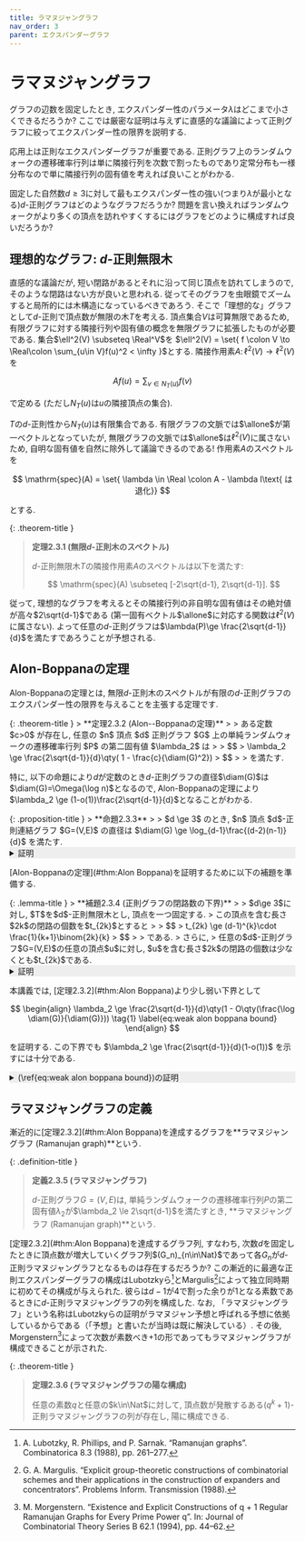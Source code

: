 ```yaml
---
title: ラマヌジャングラフ
nav_order: 3
parent: エクスパンダーグラフ
---
```


# ラマヌジャングラフ
グラフの辺数を固定したとき, エクスパンダー性のパラメータ$\lambda$はどこまで小さくできるだろうか? ここでは厳密な証明は与えずに直感的な議論によって正則グラフに絞ってエクスパンダー性の限界を説明する.

応用上は正則なエクスパンダーグラフが重要である. 正則グラフ上のランダムウォークの遷移確率行列は単に隣接行列を次数で割ったものであり定常分布も一様分布なので単に隣接行列の固有値を考えれば良いことがわかる.

固定した自然数$d\ge 3$に対して最もエクスパンダー性の強い(つまり$\lambda$が最小となる)$d$-正則グラフはどのようなグラフだろうか? 問題を言い換えればランダムウォークがより多くの頂点を訪れやすくするにはグラフをどのように構成すれば良いだろうか?

## 理想的なグラフ: $d$-正則無限木
直感的な議論だが, 短い閉路があるとそれに沿って同じ頂点を訪れてしまうので, そのような閉路はない方が良いと思われる. 従ってそのグラフを虫眼鏡でズームすると局所的には木構造になっているべきであろう. そこで「理想的な」グラフとして$d$-正則で頂点数が無限の木$T$を考える. 頂点集合$V$は可算無限であるため, 有限グラフに対する隣接行列や固有値の概念を無限グラフに拡張したものが必要である. 集合$\ell^2(V) \subseteq \Real^V$を
$\ell^2(V) = \set{ f \colon V \to \Real\colon \sum_{u\in V}f(u)^2 < \infty }$とする. 隣接作用素$A\colon \ell^2(V) \to \ell^2(V)$を

$$
  A f(u) = \sum_{v \in N_T(u)} f(v)
$$

で定める (ただし$N_T(u)$は$u$の隣接頂点の集合).

$T$の$d$-正則性から$N_T(u)$は有限集合である.
有限グラフの文脈では$\allone$が第一ベクトルとなっていたが, 無限グラフの文脈では$\allone$は$\ell^2(V)$に属さないため,
自明な固有値を自然に除外して議論できるのである!
作用素$A$のスペクトルを

$$
  \mathrm{spec}(A) = \set{ \lambda \in \Real \colon A - \lambda I\text{ は退化}}
$$

とする.

{: .theorem-title }
> **定理2.3.1 (無限$d$-正則木のスペクトル)**
>
> $d$-正則無限木$T$の隣接作用素$A$のスペクトルは以下を満たす:
>
> $$ \mathrm{spec}(A) \subseteq [-2\sqrt{d-1}, 2\sqrt{d-1}]. $$


従って, 理想的なグラフを考えるとその隣接行列の非自明な固有値はその絶対値が高々$2\sqrt{d-1}$である (第一固有ベクトル$\allone$に対応する関数は$\ell^2(V)$に属さない). よって任意の$d$-正則グラフは$\lambda(P)\ge \frac{2\sqrt{d-1}}{d}$を満たすであろうことが予想される.

## Alon-Boppanaの定理

Alon-Boppanaの定理とは, 無限$d$-正則木のスペクトルが有限の$d$-正則グラフのエクスパンダー性の限界を与えることを主張する定理です.

<div id="thm:Alon Boppana" markdown="1">
{: .theorem-title }
> **定理2.3.2 (Alon--Boppanaの定理)**
>
> ある定数 $c>0$ が存在し, 任意の $n$ 頂点 $d$ 正則グラフ $G$ 上の単純ランダムウォークの遷移確率行列 $P$ の第二固有値 $\lambda_2$ は
>
> $$
> \lambda_2 \ge \frac{2\sqrt{d-1}}{d}\qty( 1 - \frac{c}{\diam(G)^2})
> $$
>
> を満たす.
</div>

特に, 以下の命題により$d$が定数のとき$d$-正則グラフの直径$\diam(G)$は$\diam(G)=\Omega(\log n)$となるので,
Alon-Boppanaの定理により$\lambda_2 \ge (1-o(1))\frac{2\sqrt{d-1}}{d}$となることがわかる.

<div id="prop:regular diameter" markdown="1">
{: .proposition-title }
> **命題2.3.3**
>
> $d \ge 3$ のとき, $n$ 頂点 $d$-正則連結グラフ $G=(V,E)$ の直径は $\diam(G) \ge \log_{d-1}\frac{(d-2)(n-1)}{d}$ を満たす.
</div>
<details markdown="1" style="background-color: #eee;">
<summary style="display: list-item">証明</summary>

  頂点 $u \in V$ を固定すると, $u$ から $\ell$ 本以下の辺を辿って辿り着ける頂点は高々


$$
    \begin{align*}
        1 + d + d(d-1) + \dots + d(d-1)^{\ell-1} &\le 1 + d(d-1)^{\ell-1}\sum_{i=0}^{\ell-1}\qty(\frac{1}{d-1})^i \\
        &\le 1+\frac{d(d-1)^\ell}{d-2}.
    \end{align*}
$$


  この最右辺が $n$ より真に小さいとき, $u$ から $\ell$ 本以下の辺を辿って辿り着けない頂点が存在する. 従って, $\ell=\diam(G)$ を代入したときの最右辺は $n$ 以上でなければならないため, 不等式
  
  $$
  1+\frac{d(d-1)^{\diam(G)}}{d-2}\ge n
  $$
  
  を解くと主張を得る.

</details>

[Alon-Boppanaの定理](#thm:Alon Boppana)を証明するために以下の補題を準備する.

<div id="lem:closed_walk_regular_graph" markdown="1">
{: .lemma-title }
> **補題2.3.4 (正則グラフの閉路数の下界)**
>
> $d\ge 3$に対し, $T$を$d$-正則無限木とし, 頂点を一つ固定する.
> この頂点を含む長さ$2k$の閉路の個数を$t_{2k}$とすると
>
> $$
> t_{2k} \ge (d-1)^{k}\cdot \frac{1}{k+1}\binom{2k}{k}
> $$
>
> である.
> さらに,
> 任意の$d$-正則グラフ$G=(V,E)$の任意の頂点$u$に対し, $u$を含む長さ$2k$の閉路の個数は少なくとも$t_{2k}$である.
</div>

<details markdown="1" style="background-color: #eee;">
<summary style="display: list-item">証明</summary>
$d$-正則無限木$T$の特別な頂点$v_0$を一つ固定し, (グラフ理論においてスタンダードな)幾つかの用語を定義する.
固定した特別な頂点$v_0$を**根 (root)**と呼び,
$T$の頂点$v$に対し, $\dist(v_0,v)$を**深さ (depth)**と呼び$\mathrm{depth}(v)$で表す (特に$\mathrm{depth}(v_0)=0$である).
頂点$v$に$T$上で隣接している$d$個の頂点からなる集合を$N_T(v)$と表す ($N_T(v)$に$v$は含めない).
これらの隣接頂点のうち, 深さが$\mathrm{depth}(v)-1$となるただ一つの頂点を$v$の**親 (parent)**と呼び,
残りの深さ$\mathrm{depth}(v)+1$の頂点を$v$の**子 (child)**と呼ぶ.

![3正則木]({{site.baseurl}}/docs/images/tree.png)
<span style="font-size: 0.9em;">図: $3$正則木$T$上の長さ$10$の閉路. 親から子への遷移と子から親への遷移を$5$回ずつ行う. 右図は深さ$d_i$の遷移を表す.</span>

木$T$において根を始点とする長さ$2k$の閉路$(v_0,\dots,v_{2k})$を考える (ここで$v_0=v_{2k}$).
各$i$に対して$d_i = \mathrm{depth}(v_i)$とし, 列$(d_0,\dots,d_{2k})$を考える.
まず$d_0=0$であり, その後は$d_{i+1} \in \set{d_i \pm 1}$であり, 常に非負を保ちながら最後に$d_{2k}=0$となる.
このような列$(d_0,\dots,d_{2k})$の総数はカタラン数と等しく, $\frac{1}{k+1}\binom{2k}{k}$に等しい.
特に, 各$d_i - d_{i-1}$の符号を見ると$d_0 = d_{2k} = 0$より正と負がそれぞれ$k$個ずつ含まれている.

次に, 各$(d_1,\dots,d_{2k})$に対して深さの履歴がこれと等しくなるような閉路の個数を考える.
各$i\ge 2$において, $d_i=d_{i-1}+1$ (すなわち$v_i$が$v_{i-1}$の子である)とき, $v_i$の選び方は少なくとも$d-1$通りある ($v_i$が根であるときは$d$通りあるがこれも下から$d-1$で抑える).
一方で親に遷移する場合はその遷移先は一意である.
子への遷移はちょうど$k$回発生するため, 深さの履歴が与えられた$(d_1,\dots,d_{2k})$に等しくなるような閉路の個数は少なくとも$(d-1)^{k}$個存在する.
従って$t_{2k} = \frac{1}{k+1}\binom{2k}{k} \cdot (d-1)^{k}$を得る.

後半の主張を証明する.
$d$-正則グラフ$G$の頂点$u_0$を一つ固定する.
木$T$の頂点集合を$U$, グラフ$G$の頂点集合を$V$とし,
$N_T$の定義と同様にグラフ$G$の頂点$v \in V$に対しその$d$個の隣接頂点の集合を$N_G(v)$で表す.
$G$から$T$への準同型写像$\phi \colon U \to V$を以下のように構成する(グラフ$G=(V,E)$から$H=(W,F)$への**準同型写像 (homomorphism)**とは, 写像$\phi\colon V\to W$であって$\{u,v\}\in E\Rightarrow \{\phi(u),\phi(v)\}\in F$を満たすものである. ここでは自然に無限グラフに対してこの概念を拡張している).
深さに関して帰納的に定義する:

- まず, $\phi(v_0) = u_0$とする.
    根$v_0$の子$N_T(v_0)$から$N_G(u_0)$への全単射$\phi_0$を任意に一つ選び,
    $\phi\colon N_T(v_0) \ni v' \mapsto \phi_1(v') \in N_T(u_0)$
    によって$N_T(v_0)$における$\phi$を定義する.
- $T$における深さ$\ell$以下の全ての頂点に対し$\phi(v)$が定義されているとする. 深さ$\ell$の各頂点$v$に対し, その親を$p$, 子を$c_1,\dots,c_{d-1}$とする.$v$とその親$p$に対しては$u\defeq \phi(v)$, $u_p\defeq \phi(p)\in U$が定義されている. このとき, 全単射$\psi\colon N_T(v)\setminus \{p\} \to N_G(u)\setminus\{u_p\}$を任意に一つ固定し, 各$\phi(c_j)$を$\psi(c_j)\in V$とする.

このようにして定義された写像$\phi\colon U \to V$は確かに準同型なので
$T$の閉路$(v_0,\dots,v_{2k})$に対して$(\phi(v_0),\dots,\phi(v_{2k}))$は$G$の閉路になっている.
さらに, $(\phi(v_0),\dots,\phi(v_{2k}))$の形になっている$G$の閉路が与えられたとき, $v_0$は一意に定まり, 以降の$v_i$は$\phi$の帰納的な定義で用いた全単射の逆写像を用いて順番に復元することができるため, $(v_0,\dots,v_{2k}) \mapsto (\phi(v_0),\dots,\phi(v_{2k}))$は単射である.
従ってグラフ$G$に含まれるある頂点を始点とした長さ$2k$の閉路の個数は少なくとも$t_{2k}$である.
\end{proof}

</details>

本講義では, [定理2.3.2](#thm:Alon Boppana)より少し弱い下界として

$$
\begin{align}
  \lambda_2 \ge \frac{2\sqrt{d-1}}{d}\qty(1 - O\qty(\frac{\log \diam(G)}{\diam(G)})) 
    \tag{1}
  \label{eq:weak alon boppana bound}
\end{align}
$$

を証明する. この下界でも $\lambda_2 \ge \frac{2\sqrt{d-1}}{d}(1-o(1))$ を示すには十分である.

<details markdown="1" style="background-color: #eee;">
<summary style="display: list-item">(\ref{eq:weak alon boppana bound})の証明</summary>

遷移確率行列を$P$とし, 隣接行列を$A$とする.
二頂点$u,v$を$uv$間の最短路が$\diam(G)$に等しくなるように固定し
関数$f \colon V \to \Real$を$f = \delta_s - \delta_t$とすると, 任意の$k\ge 1$に対して,
[補題1.7.1]({{site.baseurl}}/docs/chap1/other#lem:Rayleigh_quotient)より

$$
\begin{align*}
    \lambda(P^{2k}) & = \lambda(P^k)^2                                                                                                \\
                    & \ge \frac{\piprod{f,P^{2k} f}}{\pinorm{f}^2}                  &  & \text{$\because$補題1.7.1} \\
                    & = \frac{P^{2k}(u,u) + P^{2k}(v,v) - 2P^{2k}(u,v)}{2}                                                            \\
                    & = \frac{A^{2k}(u,u) + A^{2k}(v,v) - 2A^{2k}(u,v)}{2d^{2k}}. &  & \text{$\because P=\frac{1}{d}A$}
\end{align*}
$$

[補題1.3.2]({{site.baseurl}}/docs/chap1/random_walk_on_graph#lem:adjacency_walk_count)より, $k=\floor{\frac{\diam(G)-1}{2}}$とすると, $u,v$の選び方より$A^{2k}(u,v)=0$である.
また, $A^{2k}(u,u)$は頂点$u$を含む長さ$2k$の閉路の個数に等しい.
さらに, この値は$d$-正則無限木$T$において固定した頂点を含む長さ$2k$の閉路の個数で下から抑えることができる.

二項係数$\binom{2k}{k}$はStirlingの近似により$\binom{2k}{k} \ge \frac{4^k}{\sqrt{\pi k}}\qty(1-\frac{1}{8k})$を満たすことが示せる.
従って, [補題2.3.4](#lem:closed_walk_regular_graph)より,

$$
\begin{align*}
    \lambda(P)^{2k} & \ge d^{-2k} t_{2k}                                                                     \\
                    & \ge d^{-2k}\cdot (d-1)^k \cdot \frac{2^{2k}}{(k+1)\sqrt{\pi k}}\qty(1-\frac{1}{8k}).
\end{align*}
$$

特に, ある定数$c>0$が存在して

$$
\begin{align*}
    \lambda(P) & \ge \frac{2\sqrt{d-1}}{d} \cdot k^{-c/k}                            \\
                & \ge \frac{2\sqrt{d-1}}{d}\cdot \qty(1-O\qty(\frac{\log k}{k})).
\end{align*}
$$

最後の不等号は$k^{-k}=\e^{-\frac{\log k}{k}} = 1-O\qty(\frac{\log k}{k})$を用いた.
$k=\floor*{\frac{\diam(G)-1}{2}}$を代入すれば(\ref{eq:weak alon boppana bound})を得る.
</details>

## ラマヌジャングラフの定義

漸近的に[定理2.3.2](#thm:Alon Boppana)を達成するグラフを**ラマヌジャングラフ (Ramanujan graph)**という.

{: .definition-title }
> **定義2.3.5 (ラマヌジャングラフ)**
>
> $d$-正則グラフ$G=(V,E)$は, 単純ランダムウォークの遷移確率行列$P$の第二固有値$\lambda_2$が$\lambda_2 \le 2\sqrt{d-1}$を満たすとき, **ラマヌジャングラフ (Ramanujan graph)**という.

[定理2.3.2](#thm:Alon Boppana)を達成するグラフ列, すなわち, 次数$d$を固定したときに頂点数が増大していくグラフ列$(G_n)_{n\in\Nat}$であって各$G_n$が$d$-正則ラマヌジャングラフとなるものは存在するだろうか? この漸近的に最適な正則エクスパンダーグラフの構成はLubotzkyら[^LPS88]とMargulis[^Mar88]によって独立同時期に初めてその構成が与えられた. 彼らは$d-1$が$4$で割った余りが$1$となる素数であるときに$d$-正則ラマヌジャングラフの列を構成した. なお, 「ラマヌジャングラフ」という名称はLubotzkyらの証明がラマヌジャン予想と呼ばれる予想に依拠しているからである（「予想」と書いたが当時は既に解決している）. その後, Morgenstern[^Mor94]によって次数が素数べき$+1$の形であってもラマヌジャングラフが構成できることが示された.

[^LPS88]: A. Lubotzky, R. Phillips, and P. Sarnak. “Ramanujan graphs”. Combinatorica 8.3 (1988), pp. 261–277.

[^Mar88]: G. A. Margulis. “Explicit group-theoretic constructions of combinatorial schemes and their applications in the construction of expanders and concentrators”. Problems Inform. Transmission (1988).

[^Mor94]: M. Morgenstern. “Existence and Explicit Constructions of q + 1 Regular Ramanujan Graphs for Every Prime Power q”. In: Journal of Combinatorial Theory Series B 62.1 (1994), pp. 44–62.

{: .theorem-title }
> **定理2.3.6 (ラマヌジャングラフの陽な構成)**
>
> 任意の素数$q$と任意の$k\in\Nat$に対して, 頂点数が発散するある$(q^k+1)$-正則ラマヌジャングラフの列が存在し, 陽に構成できる.
